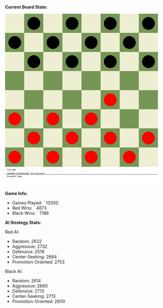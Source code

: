 
**Current Board State:**  
<!-- START_GIF -->
![Checkers Game](./checkers_game.gif)
<!-- END_GIF -->

**Game Info:**  
- Games Played: `<!-- GAMES_PLAYED --> 13300
- Red Wins: `<!-- RED_WINS --> 4873
- Black Wins: `<!-- BLACK_WINS --> 7186

<!-- AI_STATS -->
**AI Strategy Stats:**

Red AI:
- Random: 2632
- Aggressive: 2732
- Defensive: 2519
- Center-Seeking: 2664
- Promotion-Oriented: 2753

Black AI:
- Random: 2614
- Aggressive: 2660
- Defensive: 2713
- Center-Seeking: 2713
- Promotion-Oriented: 2600

